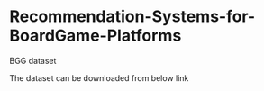 # Recommendation-Systems-for-BoardGame-Platforms
BGG dataset

The dataset can be downloaded from below link
